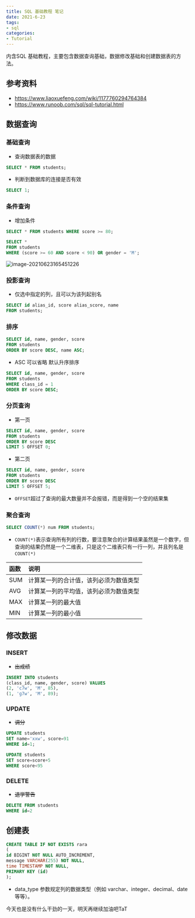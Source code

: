 ```yaml
---
title: SQL 基础教程 笔记
date: 2021-6-23
tags: 
- sql
categories:
- Tutorial
---
```


内含SQL 基础教程，主要包含数据查询基础，数据修改基础和创建数据表的方法。

<!--more-->

## 参考资料

+ https://www.liaoxuefeng.com/wiki/1177760294764384
+ https://www.runoob.com/sql/sql-tutorial.html

## 数据查询

### 基础查询

+ 查询数据表的数据

```sql
SELECT * FROM students;
```

+ 判断到数据库的连接是否有效

```sql
SELECT 1;
```

### 条件查询

+ 增加条件

```sql
SELECT * FROM students WHERE score >= 80;
```

```sql
SELECT * 
FROM students 
WHERE (score >= 60 AND score < 90) OR gender = 'M';
```

![image-20210623165451226](https://i.loli.net/2021/06/23/fEkbpC2sIXxyNLY.png)

### 投影查询

+ 仅选中指定的列，且可以为该列起别名

```sql
SELECT id alias_id, score alias_score, name
FROM students;
```

### 排序

```sql
SELECT id, name, gender, score
FROM students
ORDER BY score DESC, name ASC;
```

+ ASC 可以省略 默认升序排序

```sql
SELECT id, name, gender, score
FROM students
WHERE class_id = 1
ORDER BY score DESC;
```

### 分页查询

+ 第一页

```sql
SELECT id, name, gender, score 
FROM students
ORDER BY score DESC
LIMIT 5 OFFSET 0;
```

+ 第二页

```sql
SELECT id, name, gender, score 
FROM students
ORDER BY score DESC
LIMIT 5 OFFSET 5;
```

+ `OFFSET`超过了查询的最大数量并不会报错，而是得到一个空的结果集

### 聚合查询

```sql
SELECT COUNT(*) num FROM students;
```

+ `COUNT(*)`表示查询所有列的行数，要注意聚合的计算结果虽然是一个数字，但查询的结果仍然是一个二维表，只是这个二维表只有一行一列，并且列名是`COUNT(*)`

| 函数 | 说明                                   |
| :--- | :------------------------------------- |
| SUM  | 计算某一列的合计值，该列必须为数值类型 |
| AVG  | 计算某一列的平均值，该列必须为数值类型 |
| MAX  | 计算某一列的最大值                     |
| MIN  | 计算某一列的最小值                     |



## 修改数据

### INSERT

+ <s>出成绩</s>

```sql
INSERT INTO students 
(class_id, name, gender, score) VALUES
(2, 'c7w', 'M', 85),
(1, 'g7w', 'M', 89);
```

### UPDATE

+ <s>调分</s>

```sql
UPDATE students
SET name='xxw', score=91
WHERE id=1;
```

```sql
UPDATE students
SET score=score+5 
WHERE score<95
```

### DELETE

+ <s>退学警告</s>

```sql
DELETE FROM students
WHERE id=2
```

## 创建表

```sql
CREATE TABLE IF NOT EXISTS rara
(
id BIGINT NOT NULL AUTO_INCREMENT,
message VARCHAR(255) NOT NULL,
time TIMESTAMP NOT NULL,
PRIMARY KEY (id)
);
```

+ data_type 参数规定列的数据类型（例如 varchar、integer、decimal、date 等等）。



今天也是没有什么干劲的一天，明天再继续加油吧TaT